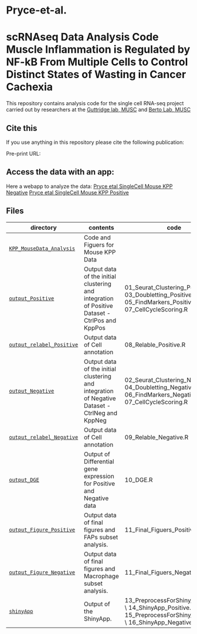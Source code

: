 # Pryce-et-al.
scRNAseq Data Analysis Code
Muscle Inflammation is Regulated by NF-kB From Multiple Cells to
Control Distinct States of Wasting in Cancer Cachexia
==========================
This repository contains analysis code for the single cell RNA-seq project carried out by researchers at the [Guttridge lab, MUSC](https://medicine.musc.edu/departments/pediatrics/clinical-divisions/dcri/faculty/denis-guttridge) and [Berto Lab, MUSC](https://bertolab.org/)

## Cite this

If you use anything in this repository please cite the following publication:

Pre-print URL: 

## Access the data with an app:

Here a webapp to analyze the data: 
[Pryce etal SingleCell Mouse KPP Negative](https://bioinformatics-musc.shinyapps.io/Pryce-et-al_SingleCell_Mouse_KPP_Negative/)
[Pryce etal SingleCell Mouse KPP Positive](https://bioinformatics-musc.shinyapps.io/Pryce-et-al_SingleCell_Mouse_KPP_Positive/)

## Files

| directory | contents | code |
| --------- | -------- | -------- |
| [`KPP_MouseData_Analysis`](KPP_MouseData_Analysis/) | Code and Figuers for Mouse KPP Data | |
| [`output_Positive`](KPP_MouseData_Analysis/output_sct_Integrated_Positive) | Output data of the initial clustering and integration of Positive Dataset - CtrlPos and KppPos | 01_Seurat_Clustering_Positive.R \ 03_Doubletting_Positive.R \ 05_FindMarkers_Positive.R \ 07_CellCycleScoring.R|
| [`output_relabel_Positive`](KPP_MouseData_Analysis/output_Relabel_Positive/) | Output data of Cell annotation | 08_Relable_Positive.R| 
| [`output_Negative`](KPP_MouseData_Analysis/output_sct_Integrated_Negative) | Output data of the initial clustering and integration of Negative Dataset - CtrlNeg and KppNeg | 02_Seurat_Clustering_Negative.R \ 04_Doubletting_Negative.R \ 06_FindMarkers_Negative.R \ 07_CellCycleScoring.R|
| [`output_relabel_Negative`](KPP_MouseData_Analysis/output_Relabel_Negative/) | Output data of Cell annotation | 09_Relable_Negative.R|
| [`output_DGE`](KPP_MouseData_Analysis/output_DGE/) | Output of Differential gene expression for Positive and Negative data | 10_DGE.R |
| [`output_Figure_Positive`](KPP_MouseData_Analysis/output_Figure_Positive/) | Output data of final figures and FAPs subset analysis. | 11_Final_Figuers_Positive.R|
| [`output_Figure_Negative`](KPP_MouseData_Analysis/output_Figure_Negative/) | Output data of final figures and Macrophage subset analysis. | 11_Final_Figuers_Negative.R|
| [`shinyApp`](KPP_MouseData_Analysis/shinyApp/) | Output of the ShinyApp. | 13_PreprocessForShiny_Positive.R \ 14_ShinyApp_Positive.R \ 15_PreprocessForShiny_Negative.R \ 16_ShinyApp_Negative.R |
